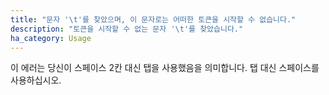 ```yaml
---
title: "문자 '\t'를 찾았으며, 이 문자로는 어떠한 토큰을 시작할 수 없습니다."
description: "토큰을 시작할 수 없는 문자 '\t'를 찾았습니다."
ha_category: Usage
---
```


이 에러는 당신이 스페이스 2칸 대신 탭을 사용했음을 의미합니다. 탭 대신 스페이스를 사용하십시오.
